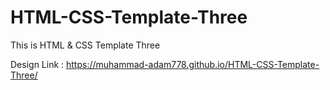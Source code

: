 # HTML-CSS-Template-Three
This is HTML &amp; CSS Template Three

Design Link : https://muhammad-adam778.github.io/HTML-CSS-Template-Three/
